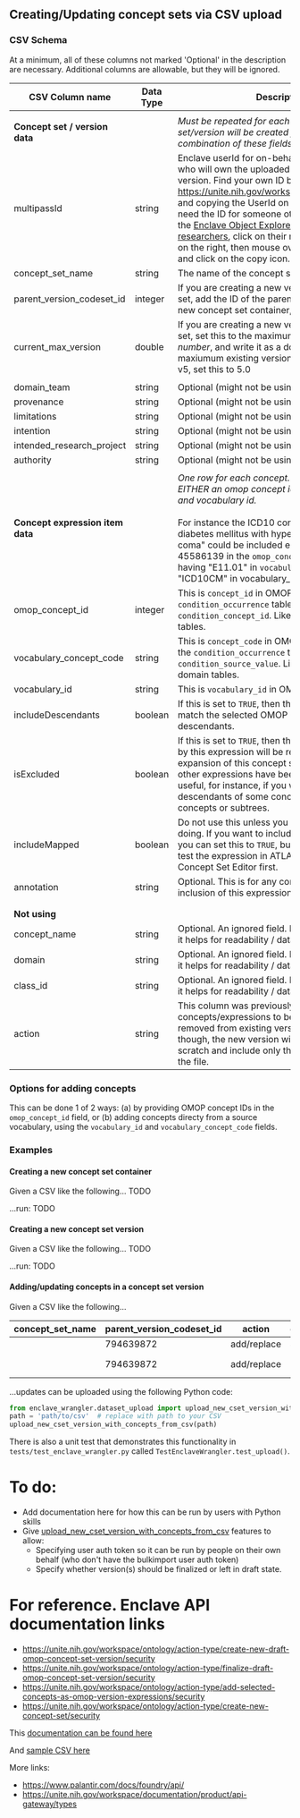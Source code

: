 ## Creating/Updating concept sets via CSV upload

### CSV Schema
At a minimum, all of these columns not marked 'Optional' in the description are necessary. Additional columns are allowable, but they will be ignored.

[//]: # (TODO's: i. 'example' column?, ii. 'nullable' column?)
[//]: # (TODO: Finish docs for isExcluded and includeMapped)

| CSV Column name                                     | Data Type | Description                                                                                                                                                                                                                                                                                                                                                                                                                                                                                                                                                                                        |  
|-----------------------------------------------------|-----------|----------------------------------------------------------------------------------------------------------------------------------------------------------------------------------------------------------------------------------------------------------------------------------------------------------------------------------------------------------------------------------------------------------------------------------------------------------------------------------------------------------------------------------------------------------------------------------------------------|
|                                                     |
| **Concept set / version data**                      |           | *Must be repeated for each row. One concept set/version will be created for each unique combination of these fields.*                                                                                                                                                                                                                                                                                                                                                                                                                                                                              |
| multipassId                                         | string    | Enclave userId for on-behalf-of. This is the user who will own the uploaded concept set or version. Find your own ID by going to https://unite.nih.gov/workspace/settings/account and copying the UserId on the top right. If you need the ID for someone other than yourself, use the [Enclave Object Explorer to search for researchers](https://unite.nih.gov/workspace/hubble/exploration/?objectTypeRid=ri.ontology.main.object-type.70d7defa-4914-422f-83da-f45c28befd5a), click on their name under Results on the right, then mouse over the User ID field and click on the copy icon. |
| concept_set_name                                    | string    | The name of the concept set container.                                                                                                                                                                                                                                                                                                                                                                                                                                                                                                                                                             |
| parent_version_codeset_id                           | integer   | If you are creating a new version of a concept set, add the ID of the parent version. If creating a new concept set container, leave this empty.                                                                                                                                                                                                                                                                                                                                                                                                                                                   |
| current_max_version                                 | double    | If you are creating a new version of a concept set, set this to the maximum existing version *number*, and write it as a double. So, if the maxiumum existing version of the concept set is v5, set this to 5.0                                                                                                                                                                                                                                                                                                                                                                                    |
|                                                     |
| domain_team                                         | string    | Optional (might not be using yet but should be).                                                                                                                                                                                                                                                                                                                                                                                                                                                                                                                                                   |
| provenance                                          | string    | Optional (might not be using yet but should be).                                                                                                                                                                                                                                                                                                                                                                                                                                                                                                                                                   |
| limitations                                         | string    | Optional (might not be using yet but should be).                                                                                                                                                                                                                                                                                                                                                                                                                                                                                                                                                   |
| intention                                           | string    | Optional (might not be using yet but should be).                                                                                                                                                                                                                                                                                                                                                                                                                                                                                                                                                   |
| intended_research_project                           | string    | Optional (might not be using yet but should be).                                                                                                                                                                                                                                                                                                                                                                                                                                                                                                                                                   |
| authority                                           | string    | Optional (might not be using yet but should be).                                                                                                                                                                                                                                                                                                                                                                                                                                                                                                                                                   |
|                                                     |
| **Concept expression item data**                    |           | *One row for each concept. You must supply EITHER an omop concept id OR a concept code and vocabulary id.*<br/><br/>For instance the ICD10 concept "Type 2 diabetes mellitus with hyperosmolarity with coma" could be included either by having 45586139 in the `omop_concept_id column`, or by having "E11.01" in `vocabulary_concept_code` and "ICD10CM" in vocabulary_id.                                                                                                                                                                                                                       |
| omop_concept_id                                     | integer   | This is `concept_id` in OMOP `concept` table. In the `condition_occurrence` table, it appears as `condition_concept_id`. Likewise for other domain tables.                                                                                                                                                                                                                                                                                                                                                                                                                                         |
| vocabulary_concept_code                             | string    | This is `concept_code` in OMOP `concept` table. In the `condition_occurrence` table, it appears as `condition_source_value`. Likewise for other domain tables.                                                                                                                                                                                                                                                                                                                                                                                                                                     |
| vocabulary_id                                       | string    | This is `vocabulary_id` in OMOP `concept` table.                                                                                                                                                                                                                                                                                                                                                                                                                                                                                                                                                   |
| includeDescendants                                  | boolean   | If this is set to `TRUE`, then this expression item will match the selected OMOP Concept and all of its descendants.                                                                                                                                                                                                                                                                                                                                                                                                                                                                               |
| isExcluded                                          | boolean   | If this is set to `TRUE`, then the concepts matched by this expression will be removed from the final expansion of this concept set version after all other expressions have been processed. This is useful, for instance, if you want to include the descendants of some concept *except* for certain concepts or subtrees.                                                                                                                                                                                                                                                                       |
| includeMapped                                       | boolean   | Do not use this unless you know what you're doing. If you want to include mapped concepts, you can set this to `TRUE`, but we recommend you test the expression in ATLAS or the Enclave Concept Set Editor first.                                                                                                                                                                                                                                                                                                                                                                                  |
| annotation                                          | string    | Optional. This is for any comments about the inclusion of this expression.                                                                                                                                                                                                                                                                                                                                                                                                                                                                                                                         |
|                                                     |
|                                                     |
| **Not using**                                       |
| concept_name                                        | string    | Optional. An ignored field. Feel free to include if it helps for readability / data management.                                                                                                                                                                                                                                                                                                                                                                                                                                                                                                    |
| domain                                              | string    | Optional. An ignored field. Feel free to include if it helps for readability / data management.                                                                                                                                                                                                                                                                                                                                                                                                                                                                                                    |
| class_id                                            | string    | Optional. An ignored field. Feel free to include if it helps for readability / data management.                                                                                                                                                                                                                                                                                                                                                                                                                                                                                                    |
| action                                              | string    | This column was previously intended to allow concepts/expressions to be added, changed, or removed from existing versions. For now, though, the new version will be created from scratch and include only the expressions listed in the file.                                                                                                                                                                                                                                                                                                                                                      |

### Options for adding concepts
This can be done 1 of 2 ways: (a) by providing OMOP concept IDs in the `omop_concept_id` field, or (b) adding concepts directy from a source vocabulary, using the `vocabulary_id` and `vocabulary_concept_code` fields. 

### Examples
[//]: # (TODO: Add example tables here)

#### Creating a new concept set container
Given a CSV like the following...
TODO

...run: TODO

#### Creating a new concept set version
Given a CSV like the following...
TODO

...run: TODO

#### Adding/updating concepts in a concept set version
Given a CSV like the following...

|concept_set_name|parent_version_codeset_id|action     |omop_concept_id|includeDescendants|isExcluded|includeMapped|annotation|vocabulary_concept_code|vocabulary_id|FIELD11|concept_name                  |domain   |class_id        |
|----------------|-------------------------|-----------|---------------|------------------|----------|-------------|----------|-----------------------|-------------|-------|------------------------------|---------|----------------|
|                |794639872                |add/replace|4034962        |FALSE             |FALSE     |FALSE        |          |237613005              |             |       |Hyperproinsulinemia           |         |                |
|                |794639872                |add/replace|               |FALSE             |TRUE      |FALSE        |          |703136005              |SNOMED       |       |Diabetes mellitus in remission|Condition|Clinical Finding|

...updates can be uploaded using the following Python code:
```python
from enclave_wrangler.dataset_upload import upload_new_cset_version_with_concepts_from_csv
path = 'path/to/csv'  # replace with path to your CSV
upload_new_cset_version_with_concepts_from_csv(path)
```

There is also a unit test that demonstrates this functionality in `tests/test_enclave_wrangler.py` called `TestEnclaveWrangler.test_upload()`.

# To do:
  - Add documentation here for how this can be run by users with Python skills
  - Give [upload_new_cset_version_with_concepts_from_csv](https://github.com/jhu-bids/TermHub/blob/main/enclave_wrangler/dataset_upload.py#L39-L90) features to allow:
    - Specifying user auth token so it can be run by people on their own behalf (who don't have the bulkimport user auth token)
    - Specify whether version(s) should be finalized or left in draft state.
  
# For reference. Enclave API documentation links

- https://unite.nih.gov/workspace/ontology/action-type/create-new-draft-omop-concept-set-version/security
- https://unite.nih.gov/workspace/ontology/action-type/finalize-draft-omop-concept-set-version/security
- https://unite.nih.gov/workspace/ontology/action-type/add-selected-concepts-as-omop-version-expressions/security
- https://unite.nih.gov/workspace/ontology/action-type/create-new-concept-set/security

This [documentation can be found here](https://github.com/jhu-bids/TermHub/tree/develop/enclave_wrangler)

And [sample CSV here](https://github.com/jhu-bids/TermHub/blob/develop/test/input/test_enclave_wrangler/test_dataset_upload/type-2-diabetes-mellitus.csv)

More links:

- https://www.palantir.com/docs/foundry/api/
- https://unite.nih.gov/workspace/documentation/product/api-gateway/types

